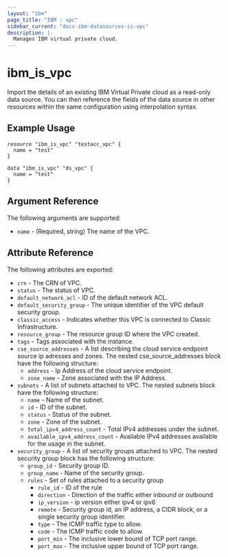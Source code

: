 ```yaml
---
layout: "ibm"
page_title: "IBM : vpc"
sidebar_current: "docs-ibm-datasources-is-vpc"
description: |-
  Manages IBM virtual private cloud.
---
```


# ibm\_is_vpc

Import the details of an existing IBM Virtual Private cloud as a read-only data source. You can then reference the fields of the data source in other resources within the same configuration using interpolation syntax.


## Example Usage

```hcl
resource "ibm_is_vpc" "testacc_vpc" {
  name = "test"
}

data "ibm_is_vpc" "ds_vpc" {
  name = "test"
}

```

## Argument Reference

The following arguments are supported:

* `name` - (Required, string) The name of the VPC.

## Attribute Reference

The following attributes are exported:

* `crn` - The CRN of VPC.
* `status` - The status of VPC.
* `default_network_acl` - ID of the default network ACL.
* `default_security_group` - The unique identifier of the VPC default security group.
* `classic_access` - Indicates whether this VPC is connected to Classic Infrastructure.
* `resource_group` - The resource group ID where the VPC created.
* `tags` - Tags associated with the instance.
* `cse_source_addresses` - A list describing the cloud service endpoint source ip adresses and zones. The nested cse_source_addresses block have the following structure:
  * `address` - Ip Address of the cloud service endpoint.
  * `zone_name` - Zone associated with the IP Address.
* `subnets` - A list of subnets attached to VPC. The nested subnets block have the following structure:
  * `name` - Name of the subnet.
  * `id` - ID of the subnet.
  * `status` -  Status of the subnet.
  * `zone` -  Zone of the subnet.
  * `total_ipv4_address_count` - Total IPv4 addresses under the subnet.
  * `available_ipv4_address_count` - Available IPv4 addresses available for the usage in the subnet.
* `security_group` - A list of security groups attached to VPC. The nested security group block has the following structure:
  * `group_id` - Security group ID.
  * `group_name` - Name of the security group.
  * `rules` -  Set of rules attached to a security group
    * `rule_id` - ID of the rule
    * `direction` - Direction of the traffic either inbound or outbound
    * `ip_version` - ip version either ipv4 or ipv6
    * `remote` - Security group id, an IP address, a CIDR block, or a single security group identifier.
    * `type` - The ICMP traffic type to allow.
    * `code` - The ICMP traffic code to allow.
    * `port_min` - The inclusive lower bound of TCP port range. 
    * `port_max` - The inclusive upper bound of TCP port range. 
